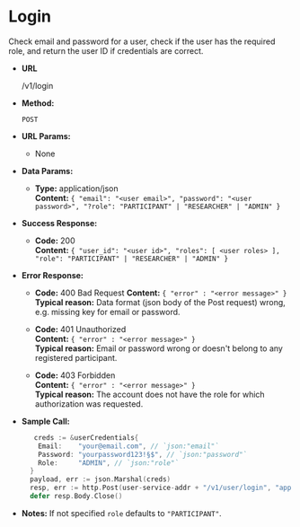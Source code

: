 # Login

  Check email and password for a user, check if the user has the required role, and return the user ID if credentials are correct.

* **URL**

  /v1/login

* **Method:**

  `POST`

* **URL Params:**

  * None

* **Data Params:**

  * **Type:** application/json  
    **Content:** `{ "email": "<user email>", "password": "<user password>", "?role": "PARTICIPANT" | "RESEARCHER" | "ADMIN" }`

* **Success Response:**

  * **Code:** 200  
    **Content:** `{ "user_id": "<user id>", "roles": [ <user roles> ], "role": "PARTICIPANT" | "RESEARCHER" | "ADMIN" }`

* **Error Response:**

  * **Code:** 400 Bad Request
    **Content:** `{ "error" : "<error message>" }`  
    **Typical reason:** Data format (json body of the Post request) wrong, e.g. missing key for email or password.

  * **Code:** 401 Unauthorized  
    **Content:** `{ "error" : "<error message>" }`  
    **Typical reason:** Email or password wrong or doesn't belong to any registered participant.

  * **Code:** 403 Forbidden  
    **Content:** `{ "error" : "<error message>" }`  
    **Typical reason:** The account does not have the role for which authorization was requested.

* **Sample Call:**

  ```go
     creds := &userCredentials{
      Email:    "your@email.com", // `json:"email"`
      Password: "yourpassword123!§$", // `json:"password"`
      Role:     "ADMIN", // `json:"role"`
    }
    payload, err := json.Marshal(creds)
    resp, err := http.Post(user-service-addr + "/v1/user/login", "application/json", bytes.NewBuffer(payload))
    defer resp.Body.Close()
  ```

* **Notes:**
  If not specified `role` defaults to `"PARTICIPANT"`.

